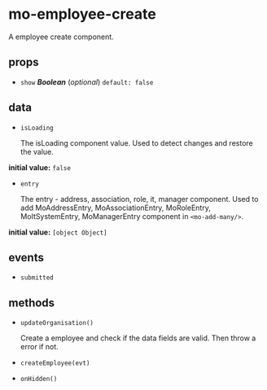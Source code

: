 # mo-employee-create 

A employee create component. 

## props 

- `show` ***Boolean*** (*optional*) `default: false` 

## data 

- `isLoading` 

  The isLoading component value.
  Used to detect changes and restore the value. 

**initial value:** `false` 

- `entry` 

  The entry - address, association, role, it, manager component.
  Used to add MoAddressEntry, MoAssociationEntry, MoRoleEntry,
  MoItSystemEntry, MoManagerEntry component in `<mo-add-many/>`. 

**initial value:** `[object Object]` 

## events 

- `submitted` 

## methods 

- `updateOrganisation()` 

  Create a employee and check if the data fields are valid.
  Then throw a error if not. 

- `createEmployee(evt)` 

- `onHidden()` 


